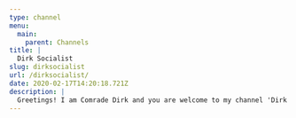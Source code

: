 ```yaml
---
type: channel
menu:
  main:
    parent: Channels
title: |
  Dirk Socialist
slug: dirksocialist
url: /dirksocialist/
date: 2020-02-17T14:20:18.721Z
description: |
  Greetings! I am Comrade Dirk and you are welcome to my channel 'Dirk Socialist' It may be no surprise that the channel Dirk Socialist is ran by a socialist.
---
```

